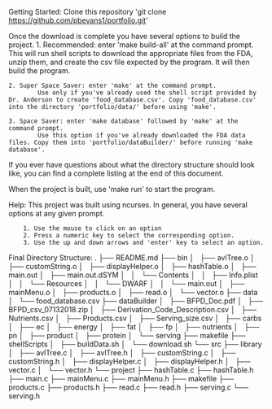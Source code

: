 
Getting Started: 
Clone this repository 'git clone https://github.com/pbevans1/portfolio.git'


Once the download is complete you have several options to build the project.
    1. Recommended: enter 'make build-all' at the command prompt.
            This will run shell scripts to download the appropriate files from the FDA, unzip them, and create the csv file expected by the program. It will then build the program.

    2. Super Space Saver: enter 'make' at the command prompt.
            Use only if you've already used the shell script provided by Dr. Anderson to create 'food_database.csv'. Copy 'food_database.csv' into the directory 'portfolio/data/' before using 'make'.

    3. Space Saver: enter 'make database' followed by 'make' at the command prompt.
            Use this option if you've already downloaded the FDA data files. Copy them into 'portfolio/dataBuilder/' before running 'make database'.

If you ever have questions about what the directory structure should look like, you can find a complete listing at the end of this document. 

When the project is built, use 'make run' to start the program. 


Help: 
    This project was built using ncurses. In general, you have several options at any given prompt. 

        1. Use the mouse to click on an option
        2. Press a numeric key to select the corresponding option.
        3. Use the up and down arrows and 'enter' key to select an option.




Final Directory Structure:
    .
    ├── README.md
    ├── bin
    │   ├── avlTree.o
    │   ├── customString.o 
    │   ├── displayHelper.o
    │   ├── hashTable.o
    │   ├── main.out
    │   ├── main.out.dSYM
    │   │   └── Contents
    │   │       ├── Info.plist
    │   │       └── Resources
    │   │           └── DWARF
    │   │               └── main.out
    │   ├── mainMenu.o
    │   ├── products.o
    │   ├── read.o
    │   └── vector.o
    ├── data
    │   └── food_database.csv
    ├── dataBuilder
    │   ├── BFPD_Doc.pdf
    │   ├── BFPD_csv_07132018.zip
    │   ├── Derivation_Code_Description.csv
    │   ├── Nutrients.csv
    │   ├── Products.csv
    │   ├── Serving_size.csv
    │   ├── carbs
    │   ├── ec
    │   ├── energy
    │   ├── fat
    │   ├── fp
    │   ├── nutrients
    │   ├── pn
    │   ├── product
    │   ├── protein
    │   └── serving
    ├── makefile
    ├── shellScripts
    │   ├── buildData.sh
    │   └── download.sh
    └── src
        ├── library
        │   ├── avlTree.c
        │   ├── avlTree.h
        │   ├── customString.c
        │   ├── customString.h
        │   ├── displayHelper.c
        │   ├── displayHelper.h
        │   ├── vector.c
        │   └── vector.h
        └── project
            ├── hashTable.c
            ├── hashTable.h
            ├── main.c
            ├── mainMenu.c
            ├── mainMenu.h
            ├── makefile
            ├── products.c
            ├── products.h
            ├── read.c
            ├── read.h
            ├── serving.c
            └── serving.h

